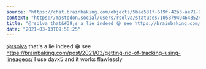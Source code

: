 ```yaml
---
source: "https://chat.brainbaking.com/objects/5bae531f-619f-42a3-ae71-94d02bd42f5f"
context: "https://mastodon.social/users/rsolva/statuses/105879494643524069"
title: "@rsolva that&#39;s a lie indeed 😁 see https://brainbaking.com/post/2021/03/getting-rid-of-trackin..."
date: "2021-03-13T09:58:25"
---
```


<span class="h-card"><a class="u-url mention" data-user="A58ShiR61N9xSQZPDk" href="https://mastodon.social/@rsolva" rel="ugc">@<span>rsolva</span></a></span> that&#39;s a lie indeed 😁 see <a href="https://brainbaking.com/post/2021/03/getting-rid-of-tracking-using-lineageos/" rel="ugc">https://brainbaking.com/post/2021/03/getting-rid-of-tracking-using-lineageos/</a> I use davx5 and it works flawlessly
  